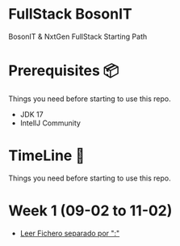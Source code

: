 # FullStack BosonIT
BosonIT & NxtGen FullStack Starting Path

# Prerequisites 📦
Things you need before starting to use this repo.

* JDK 17
* IntellJ Community

# TimeLine 🚩
Things you need before starting to use this repo.

# Week 1 (09-02 to 11-02)
- [Leer Fichero separado por ":"](./Week-1/ex1)
